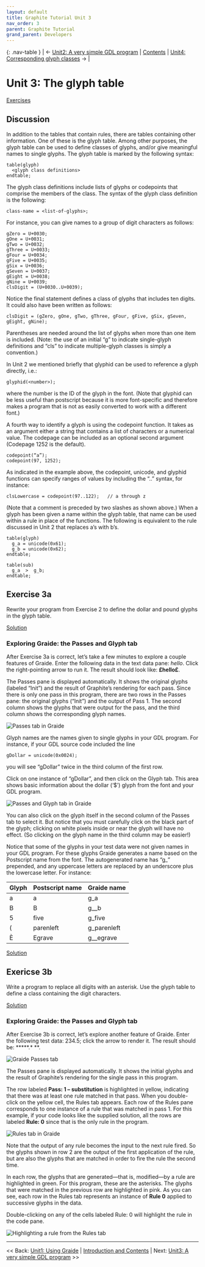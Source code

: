 ```yaml
---
layout: default
title: Graphite Tutorial Unit 3
nav_order: 3
parent: Graphite Tutorial
grand_parent: Developers
---
```


{: .nav-table }
| &#x2190; [Unit2: A very simple GDL program](graide_tutorial2) | [Contents](../graide_tutorial) | [Unit4: Corresponding glyph classes](graide_tutorial4) &#x2192; |

# Unit 3: The glyph table

[Exercises](graide_tutorial3#exercise-3a)

## Discussion

In addition to the tables that contain rules, there are tables containing other information. One of these is the glyph table. Among other purposes, the glyph table can be used to define classes of glyphs, and/or give meaningful names to single glyphs. The glyph table is marked by the following syntax:

```
table(glyph)
  <glyph class definitions>
endtable;
```

The glyph class definitions include lists of glyphs or codepoints that comprise the members of the class. The syntax of the glyph class definition is the following:

```
class-name = <list-of-glyphs>;
```

For instance, you can give names to a group of digit characters as follows:

```
gZero = U+0030;
gOne = U+0031;
gTwo = U+0032;
gThree = U+0033;
gFour = U+0034;
gFive = U+0035;
gSix = U+0036;
gSeven = U+0037;
gEight = U+0038;
gNine = U+0039;
clsDigit = (U+0030..U+0039);
```

Notice the final statement defines a class of glyphs that includes ten digits. It could also have been written as follows:

```
clsDigit = (gZero, gOne, gTwo, gThree, gFour, gFive, gSix, gSeven, gEight, gNine);
```

Parentheses are needed around the list of glyphs when more than one item is included. (Note: the use of an initial “g” to indicate single-glyph definitions and “cls” to indicate multiple-glyph classes is simply a convention.)

In Unit 2 we mentioned briefly that glyphid can be used to reference a glyph directly, i.e.:

```
glyphid(<number>);
```

where the number is the ID of the glyph in the font. (Note that glyphid can be less useful than postscript because it is more font-specific and therefore makes a program that is not as easily converted to work with a different font.)

A fourth way to identify a glyph is using the codepoint function. It takes as an argument either a string that contains a list of characters or a numerical value. The codepage can be included as an optional second argument (Codepage 1252 is the default).

```
codepoint(“a”);
codepoint(97, 1252);
```

As indicated in the example above, the codepoint, unicode, and glyphid functions can specify ranges of values by including the “..” syntax, for instance:

```
clsLowercase = codepoint(97..122);   // a through z
```

(Note that a comment is preceded by two slashes as shown above.) When a glyph has been given a name within the glyph table, that name can be used within a rule in place of the functions. The following is equivalent to the rule discussed in Unit 2 that replaces a’s with b’s.

```
table(glyph)
  g_a = unicode(0x61);
  g_b = unicode(0x62);
endtable;

table(sub)
  g_a  >  g_b;
endtable;
```

## Exercise 3a

Rewrite your program from Exercise 2 to define the dollar and pound glyphs in the glyph table.

[Solution](graphite_tut_solutions#exercise-3a)

### Exploring Graide: the Passes and Glyph tab

After Exercise 3a is correct, let’s take a few minutes to explore a couple features of Graide. Enter the following data in the text data pane: $hello$. Click the right-pointing arrow to run it. The result should look like: **£hello£**.

The Passes pane is displayed automatically. It shows the original glyphs (labeled “Init”) and the result of Graphite’s rendering for each pass. Since there is only one pass in this program, there are two rows in the Passes pane: the original glyphs (“Init”) and the output of Pass 1. The second column shows the glyphs that were output for the pass, and the third column shows the corresponding glyph names.

![Passes tab in Graide](../assets/images/graide3_1_passesTestsTabs.png)

Glyph names are the names given to single glyphs in your GDL program. For instance, if your GDL source code included the line

```
gDollar = unicode(0x0024);
```

you will see “gDollar” twice in the third column of the first row.

Click on one instance of “gDollar”, and then click on the Glyph tab. This area shows basic information about the dollar (‘$’) glyph from the font and your GDL program.

![Passes and Glyph tab in Graide](../assets/images/graide3_2_passesGlyphTabs.png)

You can also click on the glyph itself in the second column of the Passes tab to select it. But notice that you must carefully click on the black part of the glyph; clicking on white pixels inside or near the glyph will have no effect. (So clicking on the glyph name in the third column may be easier!)

Notice that some of the glyphs in your test data were not given names in your GDL program. For these glyphs Graide generates a name based on the Postscript name from the font. The autogenerated name has “g_” prepended, and any uppercase letters are replaced by an underscore plus the lowercase letter. For instance:

| Glyph | Postscript name | Graide name |
|:------|:----------------|:------------|
| a     | a               | g_a         |
| B     | B               | g__b        |
| 5     | five            | g_five      |
| (     | parenleft       | g_parenleft |
| È     | Egrave          | g__egrave   |

[Solution](graphite_tut_solutions#exercise-3a)

## Exericse 3b

Write a program to replace all digits with an asterisk. Use the glyph table to define a class containing the digit characters.

[Solution](graphite_tut_solutions#exercise-3b)

### Exploring Graide: the Passes and Glyph tab

After Exercise 3b is correct, let’s explore another feature of Graide. Enter the following test data: 234.5; click the arrow to render it. The result should be: **\*\*\*.\* **.

![Graide Passes tab](../assets/images/graide3_3_PassesTestsTab2.png)

The Passes pane is displayed automatically. It shows the initial glyphs and the result of Graphite’s rendering for the single pass in this program.

The row labeled **Pass: 1 – substitution** is highlighted in yellow, indicating that there was at least one rule matched in that pass. When you double-click on the yellow cell, the Rules tab appears. Each row of the Rules pane corresponds to one instance of a rule that was matched in pass 1. For this example, if your code looks like the supplied solution, all the rows are labeled **Rule: 0** since that is the only rule in the program.

![Rules tab in Graide](../assets/images/graide3_4_RulesTab.png)

Note that the output of any rule becomes the input to the next rule fired. So the glyphs shown in row 2 are the output of the first application of the rule, but are also the glyphs that are matched in order to fire the rule the second time.

In each row, the glyphs that are generated—that is, modified—by a rule are highlighted in green. For this program, these are the asterisks. The glyphs that were matched in the previous row are highlighted in pink. As you can see, each row in the Rules tab represents an instance of **Rule 0** applied to successive glyphs in the data.

Double-clicking on any of the cells labeled Rule: 0 will highlight the rule in the code pane.

![Highlighting a rule from the Rules tab](../assets/images/graide3_5_RulesHighlightRule.png)

-----

<< Back: [Unit1: Using Graide](graide_tutorial1) | [Introduction and Contents](../graide_tutorial) | Next: [Unit3: A very simple GDL program](graide_tutorial3) >>